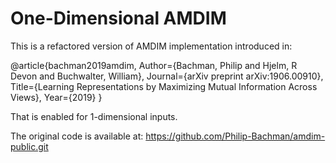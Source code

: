 # One-Dimensional AMDIM

This is a refactored version of AMDIM implementation introduced in:

@article{bachman2019amdim,
  Author={Bachman, Philip and Hjelm, R Devon and Buchwalter, William},
  Journal={arXiv preprint arXiv:1906.00910},
  Title={Learning Representations by Maximizing Mutual Information Across Views},
  Year={2019}
}

That is enabled for 1-dimensional inputs.

The original code is available at: 
https://github.com/Philip-Bachman/amdim-public.git
